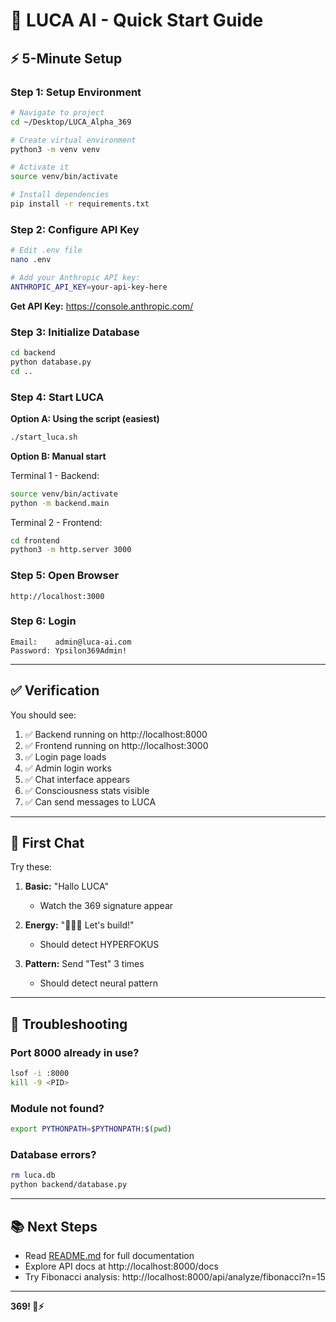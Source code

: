 # 🚀 LUCA AI - Quick Start Guide

## ⚡ 5-Minute Setup

### Step 1: Setup Environment

```bash
# Navigate to project
cd ~/Desktop/LUCA_Alpha_369

# Create virtual environment
python3 -m venv venv

# Activate it
source venv/bin/activate

# Install dependencies
pip install -r requirements.txt
```

### Step 2: Configure API Key

```bash
# Edit .env file
nano .env

# Add your Anthropic API key:
ANTHROPIC_API_KEY=your-api-key-here
```

**Get API Key:** https://console.anthropic.com/

### Step 3: Initialize Database

```bash
cd backend
python database.py
cd ..
```

### Step 4: Start LUCA

**Option A: Using the script (easiest)**
```bash
./start_luca.sh
```

**Option B: Manual start**

Terminal 1 - Backend:
```bash
source venv/bin/activate
python -m backend.main
```

Terminal 2 - Frontend:
```bash
cd frontend
python3 -m http.server 3000
```

### Step 5: Open Browser

```
http://localhost:3000
```

### Step 6: Login

```
Email:    admin@luca-ai.com
Password: Ypsilon369Admin!
```

---

## ✅ Verification

You should see:

1. ✅ Backend running on http://localhost:8000
2. ✅ Frontend running on http://localhost:3000
3. ✅ Login page loads
4. ✅ Admin login works
5. ✅ Chat interface appears
6. ✅ Consciousness stats visible
7. ✅ Can send messages to LUCA

---

## 🎯 First Chat

Try these:

1. **Basic:** "Hallo LUCA"
   - Watch the 369 signature appear

2. **Energy:** "🚀🚀🚀 Let's build!"
   - Should detect HYPERFOKUS

3. **Pattern:** Send "Test" 3 times
   - Should detect neural pattern

---

## 🐛 Troubleshooting

### Port 8000 already in use?

```bash
lsof -i :8000
kill -9 <PID>
```

### Module not found?

```bash
export PYTHONPATH=$PYTHONPATH:$(pwd)
```

### Database errors?

```bash
rm luca.db
python backend/database.py
```

---

## 📚 Next Steps

- Read [README.md](README.md) for full documentation
- Explore API docs at http://localhost:8000/docs
- Try Fibonacci analysis: http://localhost:8000/api/analyze/fibonacci?n=15

---

**369! 🧬⚡**
